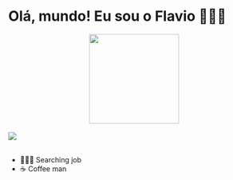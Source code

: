 # Olá, mundo! Eu sou o Flavio 🙋🏽‍♂️

<div align="center">
  <a href="https://github.com/flaviofernandesjunior">
  <img height="180em" src="https://github-readme-stats.vercel.app/api?username=flaviofernandesjunior&show_icons=true&theme=dark&include_all_commits=true&count_private=true"/>
</div>
<br>
<div>
  <a href="https://www.linkedin.com/in/flaviofernandesjr" target="_blank"><img src="https://img.shields.io/badge/-LinkedIn-%230077B5?style=for-the-badge&logo=linkedin&logoColor=white" target="_blank"></a> 
 
</div>
<br>
  
- 👨🏽‍💻 Searching job
- ☕ Coffee man
